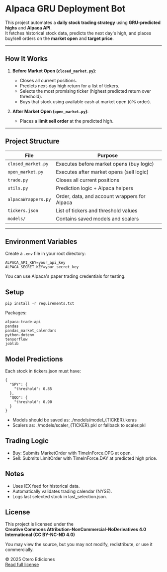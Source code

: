 # Alpaca GRU Deployment Bot

This project automates a **daily stock trading strategy** using **GRU-predicted highs** and **Alpaca API**.  
It fetches historical stock data, predicts the next day's high, and places buy/sell orders on the **market open** and **target price**.

---

## How It Works

1. **Before Market Open (`closed_market.py`)**:
   - Closes all current positions.
   - Predicts next-day high return for a list of tickers.
   - Selects the most promising ticker (highest predicted return over threshold).
   - Buys that stock using available cash at market open (`OPG` order).

2. **After Market Open (`open_market.py`)**:
   - Places a **limit sell order** at the predicted high.

---

## Project Structure

| File                | Purpose                                        |
|---------------------|------------------------------------------------|
| `closed_market.py`  | Executes before market opens (buy logic)      |
| `open_market.py`    | Executes after market opens (sell logic)      |
| `trade.py`          | Closes all current positions                  |
| `utils.py`          | Prediction logic + Alpaca helpers             |
| `alpacaWrappers.py` | Order, data, and account wrappers for Alpaca  |
| `tickers.json`      | List of tickers and threshold values          |
| `models/`           | Contains saved models and scalers             |

---

## Environment Variables

Create a `.env` file in your root directory:

```env
ALPACA_API_KEY=your_api_key
ALPACA_SECRET_KEY=your_secret_key
```

You can use Alpaca's paper trading credentials for testing.

## Setup

```
pip install -r requirements.txt
```

Packages:
```
alpaca-trade-api
pandas
pandas_market_calendars
python-dotenv
tensorflow
joblib
```

## Model Predictions
Each stock in tickers.json must have:
```
{
  "SPY": {
    "threshold": 0.85
  },
  "QQQ": {
    "threshold": 0.90
  }
}
```
- Models should be saved as: ./models/model_{TICKER}.keras
- Scalers as: ./models/scaler_{TICKER}.pkl or fallback to scaler.pkl
## Trading Logic
- Buy: Submits MarketOrder with TimeInForce.OPG at open.
- Sell: Submits LimitOrder with TimeInForce.DAY at predicted high price.

## Notes
- Uses IEX feed for historical data.
- Automatically validates trading calendar (NYSE).
- Logs last selected stock in last_selection.json.

## License

This project is licensed under the  
**Creative Commons Attribution-NonCommercial-NoDerivatives 4.0 International (CC BY-NC-ND 4.0)**

You may view the source, but you may not modify, redistribute, or use it commercially.

© 2025 Otero Ediciones  
[Read full license](https://creativecommons.org/licenses/by-nc-nd/4.0/)